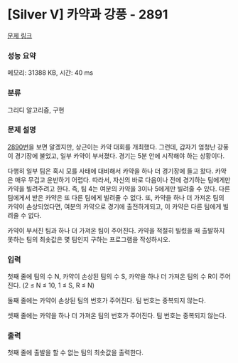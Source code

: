 # [Silver V] 카약과 강풍 - 2891 

[문제 링크](https://www.acmicpc.net/problem/2891) 

### 성능 요약

메모리: 31388 KB, 시간: 40 ms

### 분류

그리디 알고리즘, 구현

### 문제 설명

<p><a href="/problem/2890">2890번</a>을 보면 알겠지만, 상근이는 카약 대회를 개최했다. 그런데, 갑자기 엄청난 강풍이 경기장에 불었고, 일부 카약이 부서졌다. 경기는 5분 안에 시작해야 하는 상황이다.</p>

<p>다행히 일부 팀은 혹시 모를 사태에 대비해서 카약을 하나 더 경기장에 들고 왔다. 카약은 매우 무겁고 운반하기 어렵다. 따라서, 자신의 바로 다음이나 전에 경기하는 팀에게만 카약을 빌려주려고 한다. 즉, 팀 4는 여분의 카약을 3이나 5에게만 빌려줄 수 있다. 다른 팀에게서 받은 카약은 또 다른 팀에게 빌려줄 수 없다. 또, 카약을 하나 더 가져온 팀의 카약이 손상되었다면, 여분의 카약으로 경기에 출전하게되고, 이 카약은 다른 팀에게 빌려줄 수 없다.</p>

<p>카약이 부서진 팀과 하나 더 가져온 팀이 주어진다. 카약을 적절히 빌렸을 때 출발하지 못하는 팀의 최솟값은 몇 팀인지 구하는 프로그램을 작성하시오.</p>

### 입력 

 <p>첫째 줄에 팀의 수 N, 카약이 손상된 팀의 수 S, 카약을 하나 더 가져온 팀의 수 R이 주어진다. (2 ≤ N ≤ 10, 1 ≤ S, R ≤ N)</p>

<p>둘째 줄에는 카약이 손상된 팀의 번호가 주어진다. 팀 번호는 중복되지 않는다.</p>

<p>셋째 줄에는 카약을 하나 더 가져온 팀의 번호가 주어진다. 팀 번호는 중복되지 않는다.</p>

### 출력 

 <p>첫째 줄에 출발을 할 수 없는 팀의 최솟값을 출력한다.</p>

